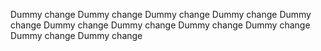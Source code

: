 Dummy change
Dummy change
Dummy change
Dummy change
Dummy change
Dummy change
Dummy change
Dummy change
Dummy change
Dummy change
Dummy change
